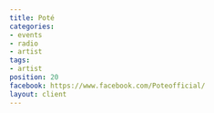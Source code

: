 ```yaml
---
title: Poté
categories:
- events
- radio
- artist
tags:
- artist
position: 20
facebook: https://www.facebook.com/Poteofficial/
layout: client
---
```


